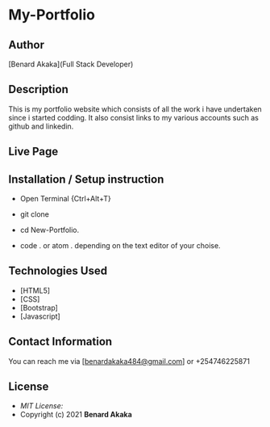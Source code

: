 # My-Portfolio

## Author

[Benard Akaka](Full Stack Developer)



## Description
This is my portfolio website which consists of all the work i have undertaken since i started codding. It also consist links to my various accounts such as github and linkedin.




## Live Page 


## Installation / Setup instruction
* Open Terminal {Ctrl+Alt+T}

* git clone 

* cd New-Portfolio.

* code . or atom . depending on the text editor of your choise.

## Technologies Used

* [HTML5]
* [CSS]
* [Bootstrap]
* [Javascript]



## Contact Information 

You can reach me via [benardakaka484@gmail.com] or +254746225871

## License
* *MIT License:*
* Copyright (c) 2021 **Benard Akaka**
